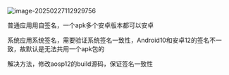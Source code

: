 ![image-20250227112929756](https://cdn.jsdelivr.net/gh/chaixiang2002/repo/picgo/img/202502271129123.png)

普通应用用自签名，一个apk多个安卓版本都可以安卓

系统应用系统签名，需要验证系统签名一致性，Android10和安卓12的签名不一致，故默认是无法共用一个apk包的

解决方法，修改aosp12的build源码，保证签名一致性
